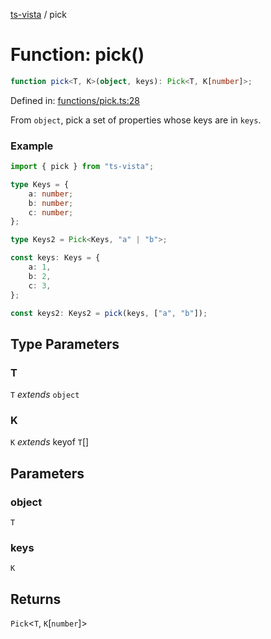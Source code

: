 [ts-vista](../README.md) / pick

# Function: pick()

```ts
function pick<T, K>(object, keys): Pick<T, K[number]>;
```

Defined in: [functions/pick.ts:28](https://github.com/alpheusday/ts-vista/blob/c438b9dc95b0e81e858cb313b2cc7855fc9db4c9/package/src/functions/pick.ts#L28)

From `object`, pick a set of properties whose keys are in `keys`.

### Example

```ts
import { pick } from "ts-vista";

type Keys = {
    a: number;
    b: number;
    c: number;
};

type Keys2 = Pick<Keys, "a" | "b">;

const keys: Keys = {
    a: 1,
    b: 2,
    c: 3,
};

const keys2: Keys2 = pick(keys, ["a", "b"]);
```

## Type Parameters

### T

`T` *extends* `object`

### K

`K` *extends* keyof `T`[]

## Parameters

### object

`T`

### keys

`K`

## Returns

`Pick`\<`T`, `K`\[`number`\]\>

